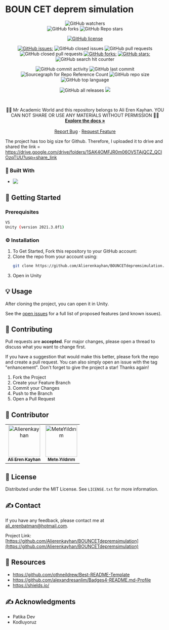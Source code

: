 # BOUN CET deprem simulation
 
<div align="center">

![GitHub watchers](https://img.shields.io/github/watchers/Alierenkayhan/BOUNCETdepremsimulation?style=social)   
![GitHub forks](https://img.shields.io/github/forks/Alierenkayhan/BOUNCETdepremsimulation?style=social)
![GitHub Repo stars](https://img.shields.io/github/stars/Alierenkayhan/BOUNCETdepremsimulation?style=social)
 
[![GitHub license](https://img.shields.io/github/license/Alierenkayhan/BOUNCETdepremsimulation)](https://github.com/Alierenkayhan/BOUNCETdepremsimulation/blob/main/LICENSE)    
 
[![GitHub issues:](https://img.shields.io/github/issues/Alierenkayhan/BOUNCETdepremsimulation)](https://img.shields.io/github/issues/Alierenkayhan/BOUNCETdepremsimulation)
![GitHub closed issues](https://img.shields.io/github/issues-closed-raw/Alierenkayhan/BOUNCETdepremsimulation)
![GitHub pull requests](https://img.shields.io/github/issues-pr/Alierenkayhan/BOUNCETdepremsimulation)
![GitHub closed pull requests](https://img.shields.io/github/issues-pr-closed-raw/Alierenkayhan/BOUNCETdepremsimulation) 
[![GitHub forks:](https://img.shields.io/github/forks/Alierenkayhan/BOUNCETdepremsimulation)](https://img.shields.io/github/forks/Alierenkayhan/BOUNCETdepremsimulation)
[![GitHub stars:](https://img.shields.io/github/stars/Alierenkayhan/BOUNCETdepremsimulation)](https://img.shields.io/github/stars/Alierenkayhan/BOUNCETdepremsimulation)
![GitHub search hit counter](https://img.shields.io/github/search/Alierenkayhan/BOUNCETdepremsimulation/goto)

![GitHub commit activity](https://img.shields.io/github/commit-activity/m/Alierenkayhan/BOUNCETdepremsimulation)
![GitHub last commit](https://img.shields.io/github/last-commit/Alierenkayhan/BOUNCETdepremsimulation)
![Sourcegraph for Repo Reference Count](https://img.shields.io/sourcegraph/rrc/BOUNCETdepremsimulation)
![GitHub repo size](https://img.shields.io/github/repo-size/Alierenkayhan/BOUNCETdepremsimulation)
![GitHub top language](https://img.shields.io/github/languages/top/Alierenkayhan/BOUNCETdepremsimulation) 

![GitHub all releases](https://img.shields.io/github/downloads/Alierenkayhan/BOUNCETdepremsimulation/total)
 <a href="https://github.com/Alierenkayhan/BOUNCETdepremsimulation/archive/refs/heads/main.zip">
<img src="https://img.shields.io/badge/Download-Project-blue" /></a> 
</div>




<!-- PROJECT LOGO -->
<br />
<div align="center">

  <p align="center">
    👨‍💻 Mr Academic World and this repository belongs to Ali Eren Kayhan. YOU CAN NOT SHARE OR USE ANY MATERIALS WITHOUT PERMISSION 👨‍💻
    <br />
    <a href="https://github.com/Alierenkayhan/BOUNCETdepremsimulation"><strong>Explore the docs »</strong></a>
    <br />
    <br />
    <a href="https://github.com/Alierenkayhan/BOUNCETdepremsimulation/issues">Report Bug</a>
    ·
    <a href="https://github.com/Alierenkayhan/BOUNCETdepremsimulation/issues">Request Feature</a>
  </p>
</div>


The project has too big size for Github. Therefore, I uploaded it to drive and shared the link = https://drive.google.com/drive/folders/1SAK4OMFJR0m06OV5TAjQCZ_QClOzqTUU?usp=share_link

### 👾  Built With

* <img align="left" src="https://img.shields.io/badge/Unity-100000?style=for-the-badge&logo=unity&logoColor=white" /> 
 

<!-- GETTING STARTED -->
## 🏁 Getting Started

### Prerequisites
  ```sh
  VS
  Unity (version 2021.3.8f1)
  ```

### ⚙️ Installation

1. To Get Started, Fork this repository to your GitHub account:
2. Clone the repo from your account using:
   ```sh
   git clone https://github.com/Alierenkayhan/BOUNCETdepremsimulation.git
   ```
3. Open in Unity


<!-- USAGE EXAMPLES -->
## 💡 Usage

After cloning the project, you can open it in Unity.

See the [open issues](https://github.com/Alierenkayhan/BOUNCETdepremsimulation/issues) for a full list of proposed features (and known issues).

  
<!-- CONTRIBUTING -->
## 🧐 Contributing

Pull requests are **accepted**. For major changes, please open a thread to discuss what you want to change first.

If you have a suggestion that would make this better, please fork the repo and create a pull request. You can also simply open an issue with the tag "enhancement".
Don't forget to give the project a star! Thanks again!

1. Fork the Project
2. Create your Feature Branch 
3. Commit your Changes 
4. Push to the Branch 
5. Open a Pull Request

<!-- Contributor -->
## 🤩 Contributor
<!-- readme: contributors -start -->
<table>
<tr>
    <td align="center">
        <a href="https://github.com/Alierenkayhan">
            <img src="https://avatars.githubusercontent.com/u/32596425?v=4" width="100;" alt="Alierenkayhan"/>
            <br />
            <sub><b>Ali Eren Kayhan</b></sub>
        </a>
    </td>
    <td align="center">
        <a href="https://github.com/meteyldrm">
            <img src="https://avatars.githubusercontent.com/u/43517475?v=4" width="100;" alt="MeteYıldırım"/>
            <br />
            <sub><b>Mete Yıldırım</b></sub>
        </a>
    </td>
    </tr>
    
</table>
<!-- readme: contributors -end -->

<!-- LICENSE -->
## 📝 License

Distributed under the MIT License. See `LICENSE.txt` for more information.


<!-- CONTACT -->
## ✍️ Contact

If you have any feedback, please contact me at ali_erenbatman@hotmail.com.

Project Link: [https://github.com/Alierenkayhan/BOUNCETdepremsimulation](https://github.com/Alierenkayhan/BOUNCETdepremsimulation)


<!-- Resources -->
## 🚀 Resources

* https://github.com/othneildrew/Best-README-Template
* https://github.com/alexandresanlim/Badges4-README.md-Profile
* https://shields.io/



<!-- ACKNOWLEDGMENTS -->
## ✍️ Acknowledgments

* Patika Dev
* Kodluyoruz
